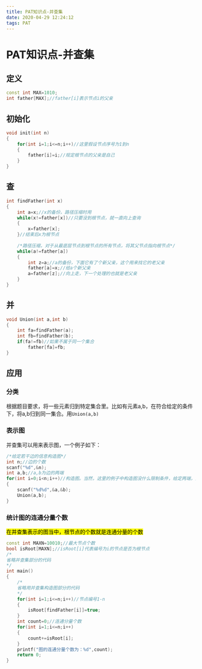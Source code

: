 ```yaml
---
title: PAT知识点-并查集
date: 2020-04-29 12:24:12
tags: PAT
---
```




# PAT知识点-并查集

## 定义

```cpp
const int MAX=1010;
int father[MAX];//father[i]表示节点i的父亲
```

## 初始化

```cpp
void init(int n)
{
    for(int i=1;i<=n;i++)//这里假设节点序号为1到n
    {
        father[i]=i;//规定根节点的父亲是自己
    }
}
```

## 查

```cpp
int findFather(int x)
{
    int a=x;//x的备份，路径压缩时用
    while(x!=father[x])//只要没到根节点，就一直向上查询
    {
        x=father[x];
    }//结束后x为根节点
    
   	/*路径压缩，对于从最底层节点到根节点的所有节点，将其父节点指向根节点*/
    while(a!=father[a])
    {
        int z=a;//a的备份，下面它有了个新父亲，这个用来找它的老父亲
        father[a]=x;//给a个新父亲
        a=father[z];//向上走，下一个处理的也就是老父亲
    }
}
```

## 并

```cpp
void Union(int a,int b)
{
    int fa=findFather(a);
    int fb=findFather(b);
    if(fa!=fb)//如果不属于同一个集合
        father[fa]=fb;
}
```

## 应用

### 分类

根据题目要求，将一些元素归到特定集合里。比如有元素a,b，在符合给定的条件下，将a,b归到同一集合。用``Union(a,b)``

### 表示图

并查集可以用来表示图，一个例子如下：

```cpp
/*给定若干边的信息构造图*/
int n;//边的个数
scanf("%d",&n);
int a,b;//a,b为边的两端
for(int i=0;i<n;i++)//构造图。当然，这里的例子中构造图没什么限制条件，给定两端，两端所在集合之间合并就行了
{
    scanf("%d%d",&a,&b);
    Union(a,b);
}
```

### 统计图的连通分量个数

<mark>在并查集表示的图当中，根节点的个数就是连通分量的个数</mark>

```cpp
const int MAXN=10010;//最大节点个数
bool isRoot[MAXN];//isRoot[i]代表编号为i的节点是否为根节点
/*
省略并查集部分的代码
*/
int main()
{
    /*
    省略用并查集构造图部分的代码
    */
    for(int i=1;i<=n;i++)//节点编号1-n
    {
        isRoot[findFather[i]]=true;
    }
    int count=0;//连通分量个数
    for(int i=1;i<=n;i++)
    {
        count+=isRoot[i];
    }
    printf("图的连通分量个数为：%d",count);
    return 0;
}
```